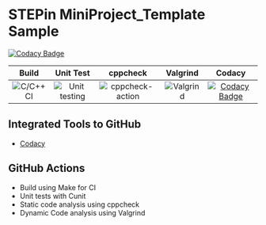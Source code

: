 
# STEPin MiniProject_Template Sample

[![Codacy Badge](https://api.codacy.com/project/badge/Grade/3b20c7c3ec7f4734b42cc0d04dcf3fb2)](https://app.codacy.com/manual/stepin654321/MiniProject_Template?utm_source=github.com&utm_medium=referral&utm_content=stepin654321/MiniProject_Template&utm_campaign=Badge_Grade_Dashboard)


|Build|Unit Test|cppcheck|Valgrind|Codacy|
|:--:|:--:|:--:|:--:|:--:|
|![C/C++ CI](https://github.com/Madhushree-C/INSURANCE.MANAGEMENT/workflows/C/C++%20CI/badge.svg)|![Unit testing](https://github.com/Madhushree-C/INSURANCE.MANAGEMENT/workflows/Unit%20testing/badge.svg)|![cppcheck-action](https://github.com/Madhushree-C/INSURANCE.MANAGEMENT/workflows/cppcheck-action/badge.svg)|![Valgrind](https://github.com/Madhushree-C/INSURANCE.MANAGEMENT/workflows/Valgrind/badge.svg)|[![Codacy Badge](https://app.codacy.com/project/badge/Grade/3ac7e2a959a24fa4b5d1b9c1c886ff75)](https://www.codacy.com/manual/Madhushree-C/INSURANCE.MANAGEMENT?utm_source=github.com&amp;utm_medium=referral&amp;utm_content=Madhushree-C/INSURANCE.MANAGEMENT&amp;utm_campaign=Badge_Grade)|

## Integrated Tools to GitHub
*  [Codacy](https://www.codacy.com/)

## GitHub Actions
* Build using Make for CI
* Unit tests with Cunit
* Static code analysis using cppcheck
* Dynamic Code analysis using Valgrind

